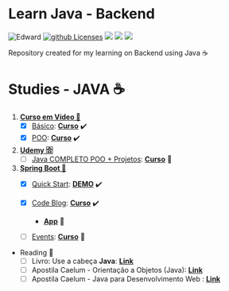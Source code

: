 # Learn Java - Backend
  
![Edward][Badge] 
[![github Licenses][License-badge]][License] 
![][Badge-Java] 
![][Badge-Backend] 
[![][Badge-IDE]][IDE-Link]
 
Repository created for my learning on Backend using Java ☕

# Studies - JAVA ☕

1. [**Curso em Vídeo 🎥**](https://www.cursoemvideo.com/)
   - [X] [Básico][Folder-Basic]: [**Curso**][Basic-Course] :heavy_check_mark:
   - [X] [POO][Folder-POO]: [**Curso**][POO-Course] :heavy_check_mark:
2. [**Udemy 🈴**](https://www.udemy.com/)
   - [ ] [Java COMPLETO POO + Projetos][Folder-POO-Nelio]: [**Curso**][Udemy-Java-Nelio] 🚧
4. [**Spring Boot 🍃**](https://spring.io/)
   - [X] [Quick Start][Folder-Spring-Quick]: [**DEMO**][Spring-QuickStart] :heavy_check_mark:
   - [X] [Code Blog][Folder-Spring-Codeblog]: [**Curso**][Spring-Codeblog] :heavy_check_mark:
      - [**App**][codeblog-APP] 👀
   - [ ] [Events][Folder-Spring-EventsApp]: [**Curso**][Spring-EventsApp] 🚧
   
   
- Reading 📖
  - [ ] Livro: Use a cabeça **Java**: [**Link**][Book-UseHead]
  - [ ] Apostila Caelum - Orientação a Objetos (Java): [**Link**][Caelum-POO]
  - [ ] Apostila Caelum - Java para Desenvolvimento Web : [**Link**][Caelum-WEB]
  
[//]: # (Links bellow)

<!-- Licenses -->

[License-badge]: https://img.shields.io/github/license/edward-mn/learning-java.svg
[License]: https://opensource.org/licenses/MIT
[Badge]: https://img.shields.io/badge/Courses-Edward-yellow.svg
[Badge-Java]: https://img.shields.io/badge/Learning-Java-brown.svg
[Badge-Backend]: https://img.shields.io/badge/From-Backend-black.svg
[Badge-IDE]: https://img.shields.io/badge/IDE-IntelliJ-purple.svg
[IDE-Link]: https://www.jetbrains.com/idea/download/

<!-- Links -->

[Basic-Course]: https://www.youtube.com/watch?v=sTX0UEplF54&list=RDCMUCrWvhVmt0Qac3HgsjQK62FQ&start_radio=1&rv=sTX0UEplF54
[POO-Course]: https://www.youtube.com/playlist?list=PLHz_AreHm4dkqe2aR0tQK74m8SFe-aGsY
[Udemy-Java-Nelio]: https://www.udemy.com/course/java-curso-completo/

<!-- Spring -->

[Spring-QuickStart]: https://spring.io/quickstart
[Spring-Codeblog]: https://www.youtube.com/watch?v=UdJYuwnqL3I&list=PL8iIphQOyG-AdKMQWtt1bqdVm8QUnX7_S
[Spring-EventsApp]: https://www.youtube.com/watch?v=OHn1jLHGptw&list=RDCMUC2WbG8UgpPaLcFSNJYwtPow&start_radio=1&rv=OHn1jLHGptw&t=23

<!-- Reading  --> 

[Book-UseHead]: https://g.co/kgs/YUwieF
[Caelum-POO]: https://www.caelum.com.br/apostila-java-orientacao-objetos
[Caelum-WEB]: https://www.caelum.com.br/apostila-java-web

<!-- Folders -->
[Folder-Basic]: /curso-video/Básico/
[Folder-POO]: /curso-video/POO/ 
[Folder-POO-Nelio]: /udemy/java/
[Folder-Spring-Quick]: /Spring-Boot/demo/
[Folder-Spring-Codeblog]: /Spring-Boot/codeblog/
[Folder-Spring-EventsApp]: /Spring-Boot/eventsapp/

<!-- Apps -->
[codeblog-APP]: https://acodeblog.herokuapp.com/
